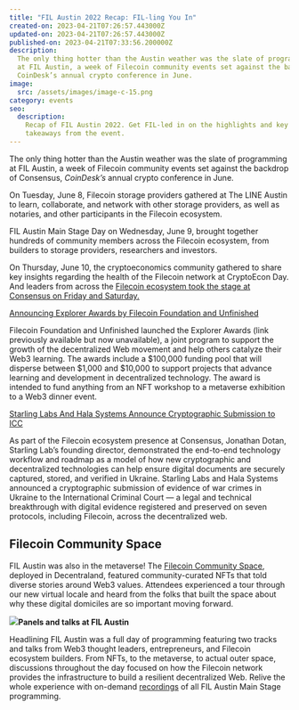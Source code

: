 ```yaml
---
title: "FIL Austin 2022 Recap: FIL-ling You In"
created-on: 2023-04-21T07:26:57.443000Z
updated-on: 2023-04-21T07:26:57.443000Z
published-on: 2023-04-21T07:33:56.200000Z
description:
  The only thing hotter than the Austin weather was the slate of programming
  at FIL Austin, a week of Filecoin community events set against the backdrop of Consensus,
  CoinDesk’s annual crypto conference in June.
image:
  src: /assets/images/image-c-15.png
category: events
seo:
  description:
    Recap of FIL Austin 2022. Get FIL-led in on the highlights and key
    takeaways from the event.
---
```


The only thing hotter than the Austin weather was the slate of programming at FIL Austin, a week of Filecoin community events set against the backdrop of Consensus, _CoinDesk’s_ annual crypto conference in June.

On Tuesday, June 8, Filecoin storage providers gathered at The LINE Austin to learn, collaborate, and network with other storage providers, as well as notaries, and other participants in the Filecoin ecosystem.

FIL Austin Main Stage Day on Wednesday, June 9, brought together hundreds of community members across the Filecoin ecosystem, from builders to storage providers, researchers and investors.

On Thursday, June 10, the cryptoeconomics community gathered to share key insights regarding the health of the Filecoin network at CryptoEcon Day. And leaders from across the [Filecoin ecosystem took the stage at Consensus on Friday and Saturday.](https://www.youtube.com/watch?v=9Db0rXvscYY)

[Announcing Explorer Awards by Filecoin Foundation and Unfinished](https://filecoinfoundation.medium.com/announcing-explorer-awards-by-filecoin-foundation-and-unfinished-70c9d569f418)

Filecoin Foundation and Unfinished launched the Explorer Awards (link previously available but now unavailable), a joint program to support the growth of the decentralized Web movement and help others catalyze their Web3 learning. The awards include a $100,000 funding pool that will disperse between $1,000 and $10,000 to support projects that advance learning and development in decentralized technology. The award is intended to fund anything from an NFT workshop to a metaverse exhibition to a Web3 dinner event.

[Starling Labs And Hala Systems Announce Cryptographic Submission to ICC](https://www.cnn.com/2022/06/10/tech/ukraine-war-crimes-blockchain/index.html)

As part of the Filecoin ecosystem presence at Consensus, Jonathan Dotan, Starling Lab’s founding director, demonstrated the end-to-end technology workflow and roadmap as a model of how new cryptographic and decentralized technologies can help ensure digital documents are securely captured, stored, and verified in Ukraine. Starling Labs and Hala Systems announced a cryptographic submission of evidence of war crimes in Ukraine to the International Criminal Court — a legal and technical breakthrough with digital evidence registered and preserved on seven protocols, including Filecoin, across the decentralized web.

## Filecoin Community Space

FIL Austin was also in the metaverse! The [Filecoin Community Space](https://play.decentraland.org/?position=-4%2C-133&realm=dg&island=I6l4q), deployed in Decentraland, featured community-curated NFTs that told diverse stories around Web3 values. Attendees experienced a tour through our new virtual locale and heard from the folks that built the space about why these digital domiciles are so important moving forward.

![](/assets/images/643e68b595dde73b512b7580_1-sxjkfvgiga2wqdrjerjfca.jpeg)**Panels and talks at FIL Austin**

Headlining FIL Austin was a full day of programming featuring two tracks and talks from Web3 thought leaders, entrepreneurs, and Filecoin ecosystem builders. From NFTs, to the metaverse, to actual outer space, discussions throughout the day focused on how the Filecoin network provides the infrastructure to build a resilient decentralized Web. Relive the whole experience with on-demand [recordings](https://www.youtube.com/playlist?list=PLp3zrT1ewY0nKSt_IKNhxNyRCzI7KiWwS) of all FIL Austin Main Stage programming.
